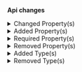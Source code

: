 **Api changes**

<details>
<summary>Changed Property(s)</summary>

- :warning: changed property `amount` of type `Transaction` from type `TypedMoney` to `CentPrecisionMoney` (file:/home/runner/work/commercetools-api-reference/commercetools-api-reference/commercetools-api-reference/api-specs/api/types/payment/Transaction.raml:18:2)
</details>


<details>
<summary>Added Property(s)</summary>

- added property `cartId` to type `MyQuoteRequestDraft` (file:/home/runner/work/commercetools-api-reference/commercetools-api-reference/commercetools-api-reference/api-specs/api/types/me/MyQuoteRequestDraft.raml:6:2)
- added property `cartVersion` to type `MyQuoteRequestDraft` (file:/home/runner/work/commercetools-api-reference/commercetools-api-reference/commercetools-api-reference/api-specs/api/types/me/MyQuoteRequestDraft.raml:10:2)
- added property `createdAt` to type `AssignedProductSelection` (file:/home/runner/work/commercetools-api-reference/commercetools-api-reference/commercetools-api-reference/api-specs/api/types/product-selection/AssignedProductSelection.raml:12:2)
</details>


<details>
<summary>Required Property(s)</summary>

- changed property `discounted` of type `StagedStandalonePrice` to be optional (file:/home/runner/work/commercetools-api-reference/commercetools-api-reference/commercetools-api-reference/api-specs/api/types/standalone-price/StagedStandalonePrice.raml:12:2)
</details>


<details>
<summary>Removed Property(s)</summary>

- :warning: removed property `cart` from type `MyQuoteRequestDraft` (file:/home/runner/work/commercetools-api-reference/commercetools-api-reference/commercetools-api-reference-previous/api-specs/api/types/me/MyQuoteRequestDraft.raml:6:2)
- :warning: removed property `version` from type `MyQuoteRequestDraft` (file:/home/runner/work/commercetools-api-reference/commercetools-api-reference/commercetools-api-reference-previous/api-specs/api/types/me/MyQuoteRequestDraft.raml:9:2)
</details>


<details>
<summary>Added Type(s)</summary>

- added type `ProductPricesSetMessage` (file:/home/runner/work/commercetools-api-reference/commercetools-api-reference/commercetools-api-reference/api-specs/api/types/types.raml:758:0)
- added type `ProductPricesSetMessagePayload` (file:/home/runner/work/commercetools-api-reference/commercetools-api-reference/commercetools-api-reference/api-specs/api/types/types.raml:919:0)
</details>


<details>
<summary>Removed Type(s)</summary>

- :warning: removed type `ProductPriceSetMessage` (file:/home/runner/work/commercetools-api-reference/commercetools-api-reference/commercetools-api-reference-previous/api-specs/api/types/types.raml:758:0)
- :warning: removed type `ProductPriceSetMessagePayload` (file:/home/runner/work/commercetools-api-reference/commercetools-api-reference/commercetools-api-reference-previous/api-specs/api/types/types.raml:919:0)
</details>

